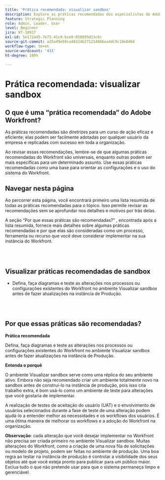 ```yaml
---
title: 'Prática recomendada: visualizar sandbox'
description: Explore as práticas recomendadas dos especialistas do Adobe Workfront para configurar, gerenciar e usar o ambiente de pré-visualização da sandbox para Workfront.
feature: Strategic Planning
role: Admin, Leader, User
level: Beginner
jira: KT-10917
exl-id: 5e172ad5-7e75-41cd-bce0-858095d13c6c
source-git-commit: a25a49e59ca483246271214886ea4dc9c10e8d66
workflow-type: tm+mt
source-wordcount: '431'
ht-degree: 100%

---
```


# Prática recomendada: visualizar sandbox

## O que é uma “prática recomendada” do Adobe Workfront?

As práticas recomendadas são diretrizes para um curso de ação eficaz e eficiente; elas podem ser facilmente adotadas por qualquer usuário da empresa e replicadas com sucesso em toda a organização.

Ao revisar essas recomendações, lembre-se de que algumas práticas recomendadas do Workfront são universais, enquanto outras podem ser mais específicas para um determinado assunto. Use essas práticas recomendadas como uma base para orientar as configurações e o uso do sistema do Workfront.

## Navegar nesta página

Ao percorrer esta página, você encontrará primeiro uma lista resumida de todas as práticas recomendadas para o tópico. Isso permite revisar as recomendações sem se aprofundar nos detalhes e motivos por trás delas.

A seção “Por que essas práticas são recomendadas?” , encontrada após a lista resumida, fornece mais detalhes sobre algumas práticas recomendadas e por que elas são consideradas como um processo, ferramenta ou recurso que você deve considerar implementar na sua instância do Workfront.

</br>
</br>

## Visualizar práticas recomendadas de sandbox

* Defina, faça diagramas e teste as alterações nos processos ou configurações existentes do Workfront no ambiente Visualizar sandbox antes de fazer atualizações na instância de Produção.

</br>
</br>

## Por que essas práticas são recomendadas?

**Prática recomendada**

Defina, faça diagramas e teste as alterações nos processos ou configurações existentes do Workfront no ambiente Visualizar sandbox antes de fazer atualizações na instância de Produção.

**Entenda o porquê**

O ambiente Visualizar sandbox serve como uma réplica do seu ambiente ativo. Embora não seja recomendado criar um ambiente totalmente novo na sandbox antes de construí-lo na instância de produção, pois isso cria trabalho extra, é bom usá-lo como um ambiente de teste para alterações que você gostaria de implementar.

A realização de testes de aceitação do usuário (UAT) e o envolvimento de usuários selecionados durante a fase de teste de uma alteração podem ajudá-lo a entender melhor as necessidades e os workflows dos usuários. É uma ótima maneira de melhorar os workflows e a adoção do Workfront na organização.


**Observação**: cada alteração que você desejar implementar no Workfront não precisa ser criada primeiro no ambiente Visualizar sandbox. Muitas alterações do Workfront, como a criação de uma nova fila de solicitações ou modelo de projeto, podem ser feitas no ambiente de produção. Uma boa regra ao testar na instância de produção é controlar a visibilidade dos seus objetos até que você esteja pronto para publicar para um público maior. Exclua tudo o que não pretende usar para que o sistema permaneça limpo e gerenciável.
